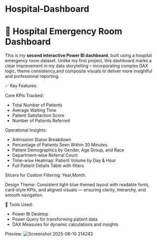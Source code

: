 # Hospital-Dashboard


# 🏥 Hospital Emergency Room Dashboard

This is my **second interactive Power BI dashboard**, built using a hospital emergency room dataset. Unlike my first project, this dashboard marks a clear improvement in my data storytelling – incorporating complex DAX logic, theme consistency,and composite visuals to deliver more insightful and professional reporting.

✅ Key Features:

Core KPIs Tracked:

* Total Number of Patients
* Average Waiting Time
* Patient Satisfaction Score
* Number of Patients Referred

Operational Insights:

* Admission Status Breakdown
* Percentage of Patients Seen Within 30 Minutes
* Patient Demographics by Gender, Age Group, and Race
* Department-wise Referral Count
* Time-wise Heatmap: Patient Volume by Day & Hour
* Full Patient Details Table with filters

Slicers for Custom Filtering: Year,Month.

Design Theme:
Consistent light-blue themed layout with readable fonts, card-style KPIs, and aligned visuals — ensuring clarity, hierarchy, and smooth navigation.

🔰 Tools Used:

* Power BI Desktop
* Power Query for transforming patient data
* DAX Measures for dynamic calculations and insights

Preview:
![Screenshot 2025-06-10 214243](https://github.com/user-attachments/assets/666ce6dd-92f4-417e-96cb-a95337b1f4e9)


